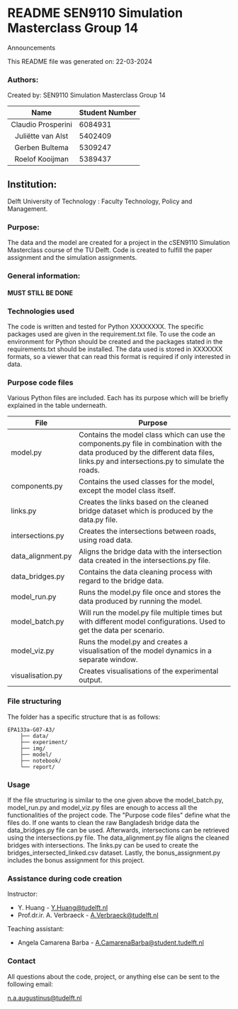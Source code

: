 
# README SEN9110 Simulation Masterclass Group 14

Announcements

This README file was generated on: 22-03-2024

### Authors:
Created by: SEN9110 Simulation Masterclass Group 14

|        Name         | Student Number |
|:-------------------:|:---------------|
|    Claudio Prosperini     | 6084931        |
|    Juliëtte van Alst    | 5402409        |
|  Gerben Bultema  | 5309247        |
|   Roelof Kooijman   | 5389437        |


## Institution:

Delft University of Technology : Faculty Technology, Policy and Management.

### Purpose:

The data and the model are created for a project in the cSEN9110 Simulation Masterclass course of the TU Delft. Code is created to fulfill the paper assignment and the simulation assignments.

### General information:

#### MUST STILL BE DONE

### Technologies used

The code is written and tested for Python XXXXXXXX. The specific packages used are given in the requirement.txt file. To use the code an environment for Python should be created and the packages stated in the requirements.txt should be installed. The data used is stored in XXXXXXX formats, so a viewer that can read this format is required if only interested in data.

### Purpose code files

Various Python files are included. Each has its purpose which will be briefly explained in the table underneath.

| File             | Purpose                                                                                                                                                                                |
|------------------|----------------------------------------------------------------------------------------------------------------------------------------------------------------------------------------|
| model.py         | Contains the model class which can use the components.py file in combination with the data produced by the different data files,  links.py and intersections.py to simulate the roads. |
| components.py    | Contains the used classes for the model, except the model class itself.                                                                                                                |
| links.py         | Creates the links based on the cleaned bridge dataset which is produced by the data.py file.                                                                                           |
| intersections.py | Creates the intersections between roads, using road data.                                                                                                                              |
| data_alignment.py | Aligns the bridge data with the intersection data created in the intersections.py file.                                                                                                |
| data_bridges.py  | Contains the data cleaning process with regard to the bridge data.                                                                                                                     |
| model_run.py     | Runs the model.py file once and stores the data produced by running the model.                                                                                                         |
| model_batch.py   | Will run the model.py file multiple times but with different model configurations. Used to get the data per scenario.                                                                  |
| model_viz.py     | Runs the model.py and creates a visualisation of the model dynamics in a separate window.                                                                                              |
| visualisation.py | Creates visualisations of the experimental output.                                                                                                                                     |

### File structuring
The folder has a specific structure that is as follows:

    EPA133a-G07-A3/
        ├── data/
        ├── experiment/
        ├── img/
        ├── model/
        ├── notebook/
        └── report/

### Usage

If the file structuring is similar to the one given above the model_batch.py, model_run.py and model_viz.py files are enough to access all the functionalities of the project code. The "Purpose code files" define what the files do. If one wants to clean the raw Bangladesh bridge data the data_bridges.py file can be used. Afterwards, intersections can be retrieved using the intersections.py file. The data_alignment.py file aligns the cleaned bridges with intersections. The links.py can be used to create the bridges_intersected_linked.csv dataset. Lastly, the bonus_assignment.py includes the bonus assignment for this project.


### Assistance during code creation

Instructor:

-   Y. Huang - [Y.Huang@tudelft.nl](mailto:Y.Huang@tudelft.nl)
-   Prof.dr.ir. A. Verbraeck - [A.Verbraeck@tudelft.nl](mailto:A.Verbraeck@tudelft.nl)

Teaching assistant:

-   Angela Camarena Barba - [A.CamarenaBarba@student.tudelft.nl](mailto:A.CamarenaBarba@student.tudelft.nl)

### Contact

All questions about the code, project, or anything else can be sent to the following email:

[n.a.augustinus@tudelft.nl](mailto:n.a.augustinus@tudelft.nl)
